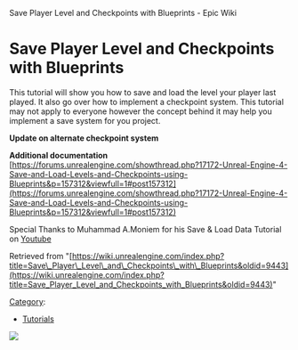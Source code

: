 Save Player Level and Checkpoints with Blueprints - Epic Wiki                    

Save Player Level and Checkpoints with Blueprints
=================================================

This tutorial will show you how to save and load the level your player last played. It also go over how to implement a checkpoint system. This tutorial may not apply to everyone however the concept behind it may help you implement a save system for you project.

  
**Update on alternate checkpoint system**

  
**Additional documentation** [https://forums.unrealengine.com/showthread.php?17172-Unreal-Engine-4-Save-and-Load-Levels-and-Checkpoints-using-Blueprints&p=157312&viewfull=1#post157312](https://forums.unrealengine.com/showthread.php?17172-Unreal-Engine-4-Save-and-Load-Levels-and-Checkpoints-using-Blueprints&p=157312&viewfull=1#post157312)

  
Special Thanks to Muhammad A.Moniem for his Save & Load Data Tutorial on [Youtube](https://www.youtube.com/watch?v=6l7uynUwm5M)

Retrieved from "[https://wiki.unrealengine.com/index.php?title=Save\_Player\_Level\_and\_Checkpoints\_with\_Blueprints&oldid=9443](https://wiki.unrealengine.com/index.php?title=Save_Player_Level_and_Checkpoints_with_Blueprints&oldid=9443)"

[Category](/Special:Categories "Special:Categories"):

*   [Tutorials](/Category:Tutorials "Category:Tutorials")

  ![](https://tracking.unrealengine.com/track.png)